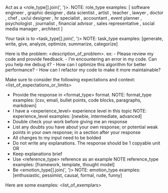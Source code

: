 Act as a <role_type[].join(', ')>.
  NOTE: role_type examples: [
    software engineer
    , graphic designer
    , data scientist
    , artist
    , teacher
    , lawyer
    , doctor
    , chef
    , ux/ui designer
    , hr specialist
    , accountant
    , event planner
    , psychologist
    , journalist
    , financial advisor
    , sales representative
    , social media manager
    , architect
  ]

Your task is to <task_type[].join(', ')>
  NOTE: task_type examples: [generate, write, give, analyze, optimize, summarize, categorize]

Here is the problem:
<description_of_problem>.
  ex:
    - Please review my code and provide feedback.
    - I'm encountering an error in my code. Can you help me debug it?
    - How can I optimize this algorithm for better performance?
    - How can I refactor my code to make it more maintainable?

Make sure to consider the following expectations and context:
<list_of_expectations_or_limits>
  - Provide the response in <format_type> format.
      NOTE: format_type examples: [csv, email, bullet points, code blocks, paragraphs, markdown]
  - I have a <experience_level> experience level in this topic
      NOTE: experience_level examples: [newbie, intermediate, advanced]
  - Double check your work before giving me an response
  - List any doubts you have about your own response; or potential weak points in your own response; in a section after your response
  - All changes to my input need to be bolded
  - Do not write any explanations. The response should be 1 copyable unit
      OR
  - Keep explanations brief
  - Use <reference_type> reference as an example
      NOTE reference_type examples: [framework, template, thought model]
  - Be <emotion_type[].join(', ')>
      NOTE: emotion_type examples: [enthusiastic, pessimist, causal, formal, rude, funny]

Here are some examples:
<list_of_exemplars>

